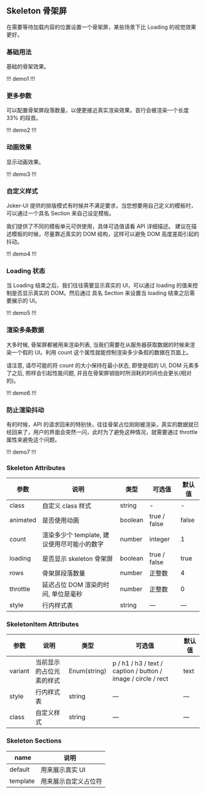 ## Skeleton 骨架屏

在需要等待加载内容的位置设置一个骨架屏，某些场景下比 Loading 的视觉效果更好。

### 基础用法

基础的骨架效果。

!!! demo1 !!!

### 更多参数

可以配置骨架屏段落数量，以便更接近真实渲染效果。首行会被渲染一个长度 33% 的段首。

!!! demo2 !!!

### 动画效果

显示动画效果。

!!! demo3 !!!

### 自定义样式

Joker-UI 提供的排版模式有时候并不满足要求，当您想要用自己定义的模板时，可以通过一个具名 Section 来自己设定模板。

我们提供了不同的模板单元可供使用，具体可选值请看 API 详细描述。 建议在描述模板的时候，尽量靠近真实的 DOM 结构，这样可以避免 DOM 高度差距引起的抖动。

!!! demo4 !!!

### Loading 状态

当 Loading 结束之后，我们往往需要显示真实的 UI，可以通过 loading 的值来控制是否显示真实的 DOM。然后通过 具名 Section 来设置当 loading 结束之后需要展示的 UI。

!!! demo5 !!!

### 渲染多条数据

大多时候, 骨架屏都被用来渲染列表, 当我们需要在从服务器获取数据的时候来渲染一个假的 UI。利用 count 这个属性就能控制渲染多少条假的数据在页面上。

请注意, 请尽可能的将 count 的大小保持在最小状态, 即使是假的 UI, DOM 元素多了之后, 照样会引起性能问题, 并且在骨架屏销毁时所消耗的时间也会更长(相对的)。

!!! demo6 !!!

### 防止渲染抖动

有的时候，API 的请求回来的特别快，往往骨架占位刚刚被渲染，真实的数据就已经回来了，用户的界面会突然一闪，此时为了避免这种情况，就需要通过 throttle 属性来避免这个问题。

!!! demo7 !!!

### Skeleton Attributes

| 参数     | 说明                                        | 类型    | 可选值       | 默认值 |
| -------- | ------------------------------------------- | ------- | ------------ | ------ |
| class    | 自定义 class 样式                           | string  | -            | -      |
| animated | 是否使用动画                                | boolean | true / false | false  |
| count    | 渲染多少个 template, 建议使用尽可能小的数字 | number  | integer      | 1      |
| loading  | 是否显示 skeleton 骨架屏                    | boolean | true / false | true   |
| rows     | 骨架屏段落数量                              | number  | 正整数       | 4      |
| throttle | 延迟占位 DOM 渲染的时间, 单位是毫秒         | number  | 正整数       | 0      |
| style    | 行内样式表                                  | string  | —            | —      |

### SkeletonItem Attributes

| 参数    | 说明                     | 类型         | 可选值                                                        | 默认值 |
| ------- | ------------------------ | ------------ | ------------------------------------------------------------- | ------ |
| variant | 当前显示的占位元素的样式 | Enum(string) | p / h1 / h3 / text / caption / button / image / circle / rect | text   |
| style   | 行内样式表               | string       | —                                                             | —      |
| class   | 自定义样式               | string       | —                                                             | —      |

### Skeleton Sections

|   name   | 说明                 |
| -------- | -------------------- |
| default  | 用来展示真实 UI      |
| template | 用来展示自定义占位符 |
